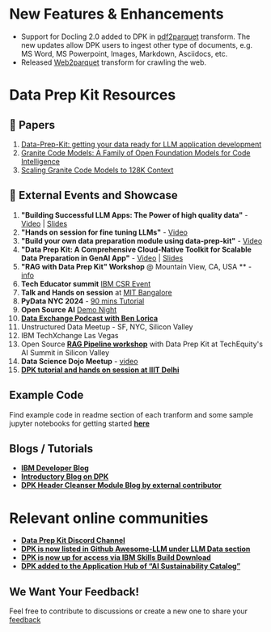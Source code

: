 # New Features & Enhancements

- Support for Docling 2.0 added to DPK in [pdf2parquet](https://github.com/IBM/data-prep-kit/tree/dev/transforms/language/pdf2parquet/python) transform. The new updates allow DPK users to ingest other type of documents, e.g. MS Word, MS Powerpoint, Images, Markdown, Asciidocs, etc.
- Released [Web2parquet](https://github.com/IBM/data-prep-kit/tree/dev/transforms/universal/web2parquet) transform for crawling the web.

# Data Prep Kit Resources

## 📄 Papers

1. [Data-Prep-Kit: getting your data ready for LLM application development](https://arxiv.org/abs/2409.18164)
2. [Granite Code Models: A Family of Open Foundation Models for Code Intelligence](https://arxiv.org/abs/2405.04324)
3. [Scaling Granite Code Models to 128K Context](https://arxiv.org/abs/2407.13739)


## 🎤 External Events and Showcase

1. **"Building Successful LLM Apps: The Power of high quality data"** - [Video](https://www.youtube.com/watch?v=u_2uiZBBVIE)  |   [Slides](https://www.slideshare.net/slideshow/data_prep_techniques_challenges_methods-pdf-a190/271527890)
2. **"Hands on session for fine tuning LLMs"** - [Video](https://www.youtube.com/watch?v=VEHIA3E64DM)
3. **"Build your own data preparation module using data-prep-kit"** - [Video](https://www.youtube.com/watch?v=0WUMG6HIgMg)
4. **"Data Prep Kit: A Comprehensive Cloud-Native Toolkit for Scalable Data Preparation in GenAI App"** - [Video](https://www.youtube.com/watch?v=WJ147TGULwo) | [Slides](https://ossaidevjapan24.sched.com/event/1jKBm)
5. **"RAG with Data Prep Kit" Workshop** @ Mountain View, CA, USA ** - [info](https://github.com/sujee/data-prep-kit-examples/blob/main/events/2024-09-21__RAG-workshop-data-riders.md)
6. **Tech Educator summit** [IBM CSR Event](https://www.linkedin.com/posts/aanchalaggarwal_github-ibmdata-prep-kit-open-source-project-activity-7254062098295472128-OA_x?utm_source=share&utm_medium=member_desktop)
7. **Talk and Hands on session** at [MIT Bangalore](https://www.linkedin.com/posts/saptha-surendran-71a4a0ab_ibmresearch-dataprepkit-llms-activity-7261987741087801346-h0no?utm_source=share&utm_medium=member_desktop)
8. **PyData NYC 2024** - [90 mins Tutorial](https://nyc2024.pydata.org/cfp/talk/AWLTZP/)
9. **Open Source AI** [Demo Night](https://lu.ma/oss-ai?tk=A8BgIt)
10. [**Data Exchange Podcast with Ben Lorica**](https://thedataexchange.media/ibm-data-prep-kit/)
11. Unstructured Data Meetup - SF, NYC, Silicon Valley
12. IBM TechXchange Las Vegas
13. Open Source [**RAG Pipeline workshop**](https://www.linkedin.com/posts/sujeemaniyam_dataprepkit-workshop-llm-activity-7256176802383986688-2UKc?utm_source=share&utm_medium=member_desktop) with Data Prep Kit at TechEquity's AI Summit in Silicon Valley
14. **Data Science Dojo Meetup** - [video](https://datasciencedojo.com/tutorial/data-preparation-toolkit/)
15. [**DPK tutorial and hands on session at IIIT Delhi**](https://www.linkedin.com/posts/cai-iiitd-97a6a4232_datascience-datapipelines-machinel[%E2%80%A6]65125349376-FG8E/?utm_source=share&utm_medium=member_desktop)


## Example Code
Find example code in readme section of each tranform and some sample jupyter notebooks for getting started [**here**](examples/notebooks)

## Blogs / Tutorials

- [**IBM Developer Blog**](https://developer.ibm.com/blogs/awb-unleash-potential-llms-data-prep-kit/) 
- [**Introductory Blog on DPK**](https://www.linkedin.com/pulse/unleashing-potential-large-language-models-through-data-aanchal-goyal-fgtff)
- [**DPK Header Cleanser Module Blog by external contributor**](https://www.linkedin.com/pulse/enhancing-data-quality-developing-header-cleansing-tool-kalathiya-i1ohc/?trackingId=6iAeBkBBRrOLijg3LTzIGA%3D%3D) 


# Relevant online communities

- [**Data Prep Kit Discord Channel**](https://discord.com/channels/1276554812359442504/1286046139921207476)
- [**DPK is now listed in Github Awesome-LLM under LLM Data section**](https://github.com/Hannibal046/Awesome-LLM)
- [**DPK is now up for access via IBM Skills Build Download**](https://academic.ibm.com/a2mt/downloads/artificial_intelligence#/)
- [**DPK added to the Application Hub of “AI Sustainability Catalog”**](https://enterprise-neurosystem.github.io/Sustainability-Catalog/)

## We Want Your Feedback!
 Feel free to contribute to discussions or create a new one to share your [feedback](https://github.com/IBM/data-prep-kit/discussions)


